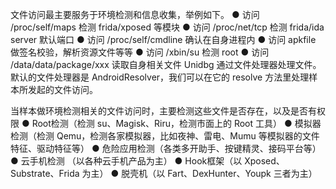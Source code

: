 

文件访问最主要服务于环境检测和信息收集，举例如下。
● 访问 /proc/self/maps 检测 frida/xposed 等模块
● 访问 /proc/net/tcp 检测 frida/ida server 默认端口
● 访问 /proc/self/cmdline 确认在自身进程内
● 访问 apkfile 做签名校验，解析资源文件等等
● 访问 /xbin/su 检测 root
● 访问 /data/data/package/xxx 读取自身相关文件
Unidbg 通过文件处理器处理文件。默认的文件处理器是 AndroidResolver，我们可以在它的 resolve 方法里处理样本所发起的文件访问。



当样本做环境检测相关的文件访问时，主要检测这些文件是否存在，以及是否有权限
● Root检测（检测 su、Magisk、Riru，检测市面上的 Root 工具）
● 模拟器检测（检测 Qemu，检测各家模拟器，比如夜神、雷电、Mumu 等模拟器的文件特征、驱动特征等）
● 危险应用检测（各类多开助手、按键精灵、接码平台等）
● 云手机检测 （以各种云手机产品为主）
● Hook框架（以 Xposed、Substrate、Frida 为主）
● 脱壳机（以 Fart、DexHunter、Youpk 三者为主）




